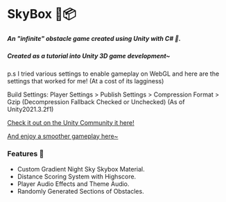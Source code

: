 # SkyBox 🌌📦
##### An "infinite" obstacle game created using Unity with C# 👾.
##### Created as a tutorial into Unity 3D game development~

p.s I tried various settings to enable gameplay on WebGL and here are the settings that worked for me! (At a cost of its lagginess)

<p>Build Settings: Player Settings > Publish Settings > Compression Format > Gzip (Decompression Fallback Checked or Unchecked)
(As of Unity2021.3.2f1)</p>

<p><a href = "https://play.unity.com/mg/other/skybox_webgzip">Check it out on the Unity Community it here!</a></p>
<p><a href = "https://isabelchong.github.io/SkyBox/">And enjoy a smoother gameplay here~</a></p>


### Features 🦫
- Custom Gradient Night Sky Skybox Material.
- Distance Scoring System with Highscore.
- Player Audio Effects and Theme Audio.
- Randomly Generated Sections of Obstacles.
